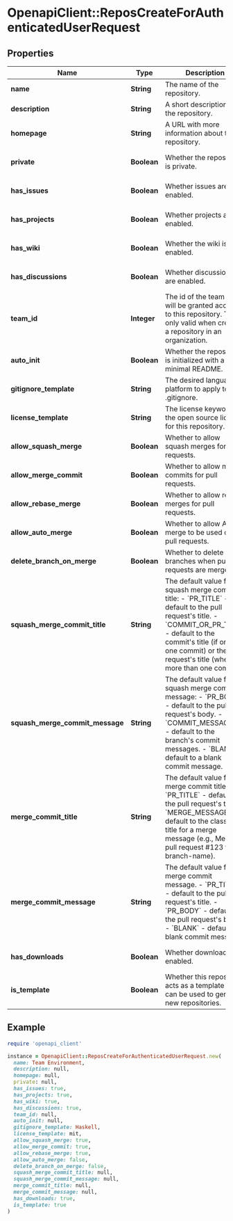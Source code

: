# OpenapiClient::ReposCreateForAuthenticatedUserRequest

## Properties

| Name | Type | Description | Notes |
| ---- | ---- | ----------- | ----- |
| **name** | **String** | The name of the repository. |  |
| **description** | **String** | A short description of the repository. | [optional] |
| **homepage** | **String** | A URL with more information about the repository. | [optional] |
| **private** | **Boolean** | Whether the repository is private. | [optional][default to false] |
| **has_issues** | **Boolean** | Whether issues are enabled. | [optional][default to true] |
| **has_projects** | **Boolean** | Whether projects are enabled. | [optional][default to true] |
| **has_wiki** | **Boolean** | Whether the wiki is enabled. | [optional][default to true] |
| **has_discussions** | **Boolean** | Whether discussions are enabled. | [optional][default to false] |
| **team_id** | **Integer** | The id of the team that will be granted access to this repository. This is only valid when creating a repository in an organization. | [optional] |
| **auto_init** | **Boolean** | Whether the repository is initialized with a minimal README. | [optional][default to false] |
| **gitignore_template** | **String** | The desired language or platform to apply to the .gitignore. | [optional] |
| **license_template** | **String** | The license keyword of the open source license for this repository. | [optional] |
| **allow_squash_merge** | **Boolean** | Whether to allow squash merges for pull requests. | [optional][default to true] |
| **allow_merge_commit** | **Boolean** | Whether to allow merge commits for pull requests. | [optional][default to true] |
| **allow_rebase_merge** | **Boolean** | Whether to allow rebase merges for pull requests. | [optional][default to true] |
| **allow_auto_merge** | **Boolean** | Whether to allow Auto-merge to be used on pull requests. | [optional][default to false] |
| **delete_branch_on_merge** | **Boolean** | Whether to delete head branches when pull requests are merged | [optional][default to false] |
| **squash_merge_commit_title** | **String** | The default value for a squash merge commit title:  - &#x60;PR_TITLE&#x60; - default to the pull request&#39;s title. - &#x60;COMMIT_OR_PR_TITLE&#x60; - default to the commit&#39;s title (if only one commit) or the pull request&#39;s title (when more than one commit). | [optional] |
| **squash_merge_commit_message** | **String** | The default value for a squash merge commit message:  - &#x60;PR_BODY&#x60; - default to the pull request&#39;s body. - &#x60;COMMIT_MESSAGES&#x60; - default to the branch&#39;s commit messages. - &#x60;BLANK&#x60; - default to a blank commit message. | [optional] |
| **merge_commit_title** | **String** | The default value for a merge commit title.  - &#x60;PR_TITLE&#x60; - default to the pull request&#39;s title. - &#x60;MERGE_MESSAGE&#x60; - default to the classic title for a merge message (e.g., Merge pull request #123 from branch-name). | [optional] |
| **merge_commit_message** | **String** | The default value for a merge commit message.  - &#x60;PR_TITLE&#x60; - default to the pull request&#39;s title. - &#x60;PR_BODY&#x60; - default to the pull request&#39;s body. - &#x60;BLANK&#x60; - default to a blank commit message. | [optional] |
| **has_downloads** | **Boolean** | Whether downloads are enabled. | [optional][default to true] |
| **is_template** | **Boolean** | Whether this repository acts as a template that can be used to generate new repositories. | [optional][default to false] |

## Example

```ruby
require 'openapi_client'

instance = OpenapiClient::ReposCreateForAuthenticatedUserRequest.new(
  name: Team Environment,
  description: null,
  homepage: null,
  private: null,
  has_issues: true,
  has_projects: true,
  has_wiki: true,
  has_discussions: true,
  team_id: null,
  auto_init: null,
  gitignore_template: Haskell,
  license_template: mit,
  allow_squash_merge: true,
  allow_merge_commit: true,
  allow_rebase_merge: true,
  allow_auto_merge: false,
  delete_branch_on_merge: false,
  squash_merge_commit_title: null,
  squash_merge_commit_message: null,
  merge_commit_title: null,
  merge_commit_message: null,
  has_downloads: true,
  is_template: true
)
```

